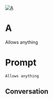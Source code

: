 
[![A](https://flow-prompt-covers.s3.us-west-1.amazonaws.com/icon/Lofi/i14.png)]()
# A 
Allows anything 

# Prompt

```
Allows anything 
```

## Conversation




